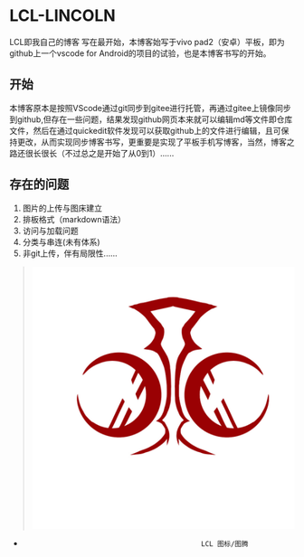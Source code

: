 # LCL-LINCOLN
LCL即我自己的博客
写在最开始，本博客始写于vivo pad2（安卓）平板，即为github上一个vscode for Android的项目的试验，也是本博客书写的开始。
## 开始
本博客原本是按照VScode通过git同步到gitee进行托管，再通过gitee上镜像同步到github,但存在一些问题，结果发现github网页本来就可以编辑md等文件即仓库文件，然后在通过quickedit软件发现可以获取github上的文件进行编辑，且可保持更改，从而实现同步博客书写，更重要是实现了平板手机写博客，当然，博客之路还很长很长（不过总之是开始了从0到1）......
## 存在的问题
1. 图片的上传与图床建立
2. 排板格式（markdown语法）
3. 访问与加载问题
4. 分类与串连(未有体系)
5. 非git上传，伴有局限性......
> ![LCL 图示](https://github.com/LINCOLN-LCL/LCL-/blob/main/LCL.jpg )
-                                                 LCL 图标/图腾 